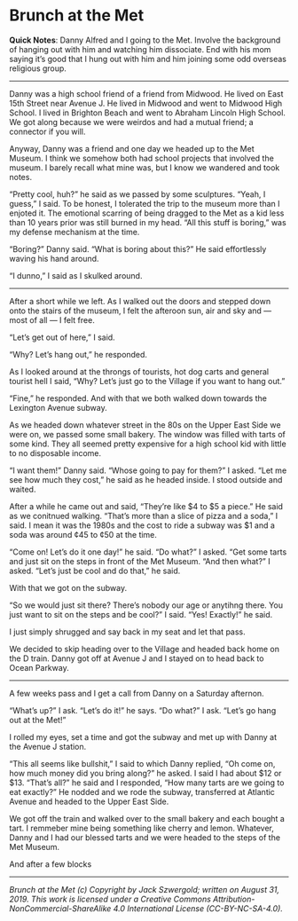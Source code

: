 # Brunch at the Met

**Quick Notes**: Danny Alfred and I going to the Met. Involve the background of hanging out with him and watching him dissociate. End with his mom saying it’s good that I hung out with him and him joining some odd overseas religious group.

***

Danny was a high school friend of a friend from Midwood. He lived on East 15th Street near Avenue J. He lived in Midwood and went to Midwood High School. I lived in Brighton Beach and went to Abraham Lincoln High School. We got along because we were weirdos and had a mutual friend; a connector if you will.

Anyway, Danny was a friend and one day we headed up to the Met Museum. I think we somehow both had school projects that involved the museum. I barely recall what mine was, but I know we wandered and took notes.

“Pretty cool, huh?” he said as we passed by some sculptures. “Yeah, I guess,” I said. To be honest, I tolerated the trip to the museum more than I enjoted it. The emotional scarring of being dragged to the Met as a kid less than 10 years prior was still burned in my head. “All this stuff is boring,” was my defense mechanism at the time.

“Boring?” Danny said. “What is boring about this?” He said effortlessly waving his hand around.

“I dunno,” I said as I skulked around.

***

After a short while we left. As I walked out the doors and stepped down onto the stairs of the museum, I felt the afteroon sun, air and sky and — most of all — I felt free.

“Let’s get out of here,” I said.

“Why? Let’s hang out,” he responded.

As I looked around at the throngs of tourists, hot dog carts and general tourist hell I said, “Why? Let’s just go to the Village if you want to hang out.”

“Fine,” he responded. And with that we both walked down towards the Lexington Avenue subway.

As we headed down whatever street in the 80s on the Upper East Side we were on, we passed some small bakery. The window was filled with tarts of some kind. They all seemed pretty expensive for a high school kid with little to no disposable income.

“I want them!” Danny said. “Whose going to pay for them?” I asked. “Let me see how much they cost,” he said as he headed inside. I stood outside and waited.

After a while he came out and said, “They’re like $4 to $5 a piece.” He said as we conitnued walking. “That’s more than a slice of pizza and a soda,” I said. I mean it was the 1980s and the cost to ride a subway was $1 and a soda was around ¢45 to ¢50 at the time.

“Come on! Let’s do it one day!” he said. “Do what?” I asked. “Get some tarts and just sit on the steps in front of the Met Museum. “And then what?” I asked. “Let’s just be cool and do that,” he said.

With that we got on the subway.

“So we would just sit there? There’s nobody our age or anytihng there. You just want to sit on the steps and be cool?” I said. “Yes! Exactly!” he said.

I just simply shrugged and say back in my seat and let that pass.

We decided to skip heading over to the Village and headed back home on the D train. Danny got off at Avenue J and I stayed on to head back to Ocean Parkway.

***

A few weeks pass and I get a call from Danny on a Saturday afternon.

“What’s up?” I ask. “Let’s do it!” he says. “Do what?” I ask. “Let’s go hang out at the Met!”

I rolled my eyes, set a time and got the subway and met up with Danny at the Avenue J station.

“This all seems like bullshit,” I said to which Danny replied, “Oh come on, how much money did you bring along?” he asked. I said I had about $12 or $13. “That’s all?” he said and I responded, “How many tarts are we going to eat exactly?” He nodded and we rode the subway, transferred at Atlantic Avenue and headed to the Upper East Side.

We got off the train and walked over to the small bakery and each bought a tart. I remmeber mine being something like cherry and lemon. Whatever, Danny and I had our blessed tarts and we were headed to the steps of the Met Museum.

And after a few blocks

***

*Brunch at the Met (c) Copyright by Jack Szwergold; written on August 31, 2019. This work is licensed under a Creative Commons Attribution-NonCommercial-ShareAlike 4.0 International License (CC-BY-NC-SA-4.0).*